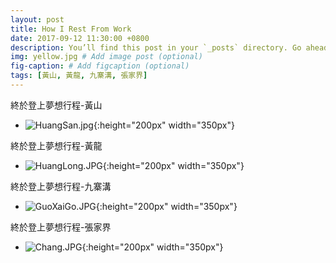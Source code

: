 ```yaml
---
layout: post
title: How I Rest From Work
date: 2017-09-12 11:30:00 +0800
description: You’ll find this post in your `_posts` directory. Go ahead and edit it and re-build the site to see your changes. # Add post description (optional)
img: yellow.jpg # Add image post (optional)
fig-caption: # Add figcaption (optional)
tags: [黃山, 黃龍, 九寨溝, 張家界]
---
```

終於登上夢想行程-黃山
* ![HuangSan.jpg]({{site.baseurl}}/assets/img/HuangSan.jpg){:height="200px" width="350px"}

終於登上夢想行程-黃龍
* ![HuangLong.JPG]({{site.baseurl}}/assets/img/HuangLong.JPG){:height="200px" width="350px"}

終於登上夢想行程-九寨溝
* ![GuoXaiGo.JPG]({{site.baseurl}}/assets/img/GuoXaiGo.JPG){:height="200px" width="350px"}

終於登上夢想行程-張家界
* ![Chang.JPG]({{site.baseurl}}/assets/img/Chang.JPG){:height="200px" width="350px"}












